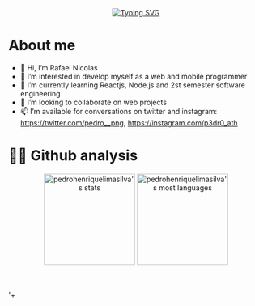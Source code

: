 <div align='center'>
<a href="https://git.io/typing-svg"><img src="https://readme-typing-svg.demolab.com?font=Poppins&weight=700&size=24&pause=1000&color=996DFF&width=500&lines=%3Cheader%3EHello%2C+World!%3C%2Fheader%3E;I'm+Rafael+Nicolas;+%7BI'm+18+years+old%7D;I'm+a+front-end+programmer+in+training;Welcome+for+my+profile" alt="Typing SVG" /></a>
</div>

<h1>About me</h1>

- 👋 Hi, I’m Rafael Nicolas
- 👀 I’m interested in develop myself as a web and mobile programmer
- 🌱 I’m currently learning Reactjs, Node.js and 2st semester software engineering
- 💞️ I’m looking to collaborate on web projects
- 📫 I’m available for conversations on twitter and instagram: https://twitter.com/pedro__png, https://instagram.com/p3dr0_ath 

<h1>👨‍💻 Github analysis</h1>

<div align="center" space='2rem'>
<img  height="180em" src="https://github-readme-stats.vercel.app/api?username=pedrohenriquelimasilva&show_icons=true&theme=radical&include_all_commits=true&count_private=true" alt="pedrohenriquelimasilva's stats"/>
<img height="180em" src="https://github-readme-stats.vercel.app/api/top-langs/?username=pedrohenriquelimasilva&layout=compact&langs_count=7&theme=dark" alt="pedrohenriquelimasilva's most languages"/>
</div>

<br><br>
'+
